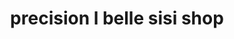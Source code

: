 ---
title: "precision l belle sisi shop"
url: /gonaives/precision-l-belle-sisi-shop/
shop: Kleidung
---